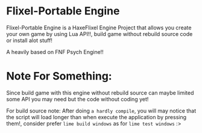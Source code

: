 # Flixel-Portable Engine
Flixel-Portable Engine is a HaxeFlixel Engine Project that allows you create your own game by using Lua API!!, build game without rebuild source code or install alot stuff!

A heavily based on FNF Psych Engine!!

# Note For Something:
Since build game with this engine without rebuild source can maybe limited some API you may need but the code without coding yet!

For build source note: After doing `a hardly compile`, you will may notice that the script will load longer than when execute the application by pressing them!, consider prefer `lime build windows` as for `lime test windows` :>
